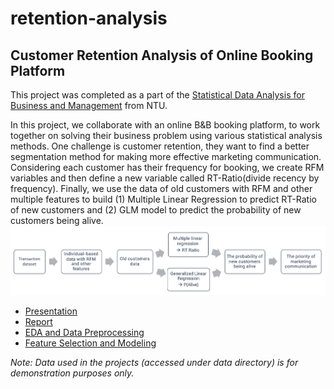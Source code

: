# retention-analysis

## Customer Retention Analysis of Online Booking Platform

This project was completed as a part of the [Statistical Data Analysis for Business and Management](https://github.com/tzuhsuancheng/Statistical-Data-Analysis-for-Business-and-Management) from NTU.

In this project, we collaborate with an online B&B booking platform, to work together on solving their business problem using various statistical analysis methods. One challenge is customer retention, they want to find a better segmentation method for making more effective marketing communication. Considering each customer has their frequency for booking, we create RFM variables and then define a new variable called RT-Ratio(divide recency by frequency). Finally, we use the data of old customers with RFM and other multiple features to build (1) Multiple Linear Regression to predict RT-Ratio of new customers and (2) GLM model to predict the probability of new customers being alive.
![flow_chart](tmp/p1_flow.png)

- [Presentation](https://github.com/tzuhsuancheng/retention-analysis/blob/main/project_slides_group1.pdf)
- [Report](https://github.com/tzuhsuancheng/retention-analysis/blob/main/project_report_group1.pdf)
- [EDA and Data Preprocessing](https://rpubs.com/tzu0218/722518)
- [Feature Selection and Modeling](https://rpubs.com/tzu0218/723070)
 
 *Note: Data used in the projects (accessed under data directory) is for demonstration purposes only.*


  
 

  
  
